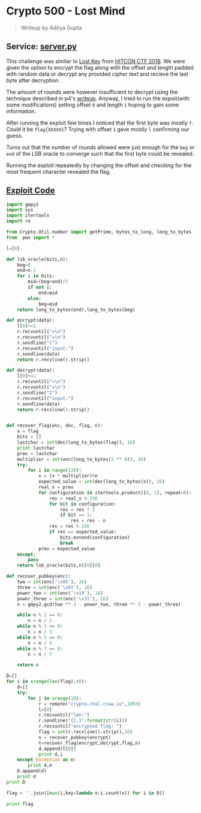 # Crypto 500 - Lost Mind

> Writeup by Aditya Gupta

## Service: [server.py](server.py)

This challenge was similar to [Lost Key](https://ctftime.org/task/6888) from [HITCON CTF 2018](https://ctf.hitcon.org). We were given the option to encrypt the flag along with the offset and length padded with random data or decrypt any provided cipher text and recieve the last byte after decryption.

The amount of rounds were however insufficient to decrypt using the technique described in p4's [writeup](https://github.com/p4-team/ctf/tree/master/2018-10-20-hitcon/crypto_rsa). Anyway, I tried to run the expoit(with some modifications) setting offset `0` and length `1` hoping to gain some information. 

After running the exploit few times I noticed that the first byte was mostly `f`. Could it be `flag{XXXXX}`? Trying with offset `1` gave mostly `l` confirming our guess. 

Turns out that the number of rounds allowed were just enough for the `beg` or `end` of the LSB oracle to converge such that the first byte could be revealed.

Running the exploit repeatedly by changing the offset and checking for the most frequent character revealed the flag.

## [Exploit Code](lost_mind.py)

```python
import gmpy2
import sys
import itertools
import re

from Crypto.Util.number import getPrime, bytes_to_long, long_to_bytes
from  pwn import *

l=[0]

def lsb_oracle(bits,n):
	beg=0
	end=n-1
	for i in bits:
		mid=(beg+end)/2
		if not i:
			end=mid
		else:
			beg=mid
	return long_to_bytes(end),long_to_bytes(beg)

def encrypt(data):
	l[0]+=1
	r.recvuntil("=\n")
	r.recvuntil("=\n")
	r.sendline("1")
	r.recvuntil("input:")
	r.sendline(data)
	return r.recvline().strip()

def decrypt(data):
	l[0]+=1
	r.recvuntil("=\n")
	r.recvuntil("=\n")
	r.sendline("2")
	r.recvuntil("input:")
	r.sendline(data)
	return r.recvline().strip()	


def recover_flag(enc, dec, flag, n):
    x = flag
    bits = []
    lastchar = int(dec(long_to_bytes(flag)), 16)
    print lastchar
    prev = lastchar
    multiplier = int(enc(long_to_bytes(2 ** 8)), 16)
    try:
        for i in range(128):
            x = (x * multiplier)%n
            expected_value = int(dec(long_to_bytes(x)), 16)
            real_x = prev
            for configuration in itertools.product([0, 1], repeat=8):
                res = real_x % 256
                for bit in configuration:
                    res = res * 2
                    if bit == 1:
                        res = res - n
                res = res % 256
                if res == expected_value:
                    bits.extend(configuration)
                    break
            prev = expected_value
    except:
        pass
    return lsb_oracle(bits,n)[0][0]

def recover_pubkey(enc):
    two = int(enc('\x05'), 16)
    three = int(enc('\x07'), 16)
    power_two = int(enc('\x19'), 16)
    power_three = int(enc('\x31'), 16)
    n = gmpy2.gcd(two ** 2 - power_two, three ** 2 - power_three)

    while n % 2 == 0:
        n = n / 2
    while n % 3 == 0:
        n = n / 3
    while n % 5 == 0:
        n = n / 5
    while n % 7 == 0:
        n = n / 7

    return n

D=[]
for i in xrange(len(flag),40):
	d=[]
	try:
		for j in xrange(10):
			r = remote("crypto.chal.csaw.io",1003)
			l=[0]
			r.recvuntil("len:")
			r.sendline("{},1".format(str(i)))
			r.recvuntil("encrypted flag: ")
			flag = int(r.recvline().strip(),16)
			n = recover_pubkey(encrypt)
			t=recover_flag(encrypt,decrypt,flag,n)
			d.append(t[0])
			print d,i
	except Exception as e:
		print d,e
	D.append(d)
	print d
print D

flag = ''.join([max(i,key=lambda x:i.count(x)) for i in D])

print flag
```